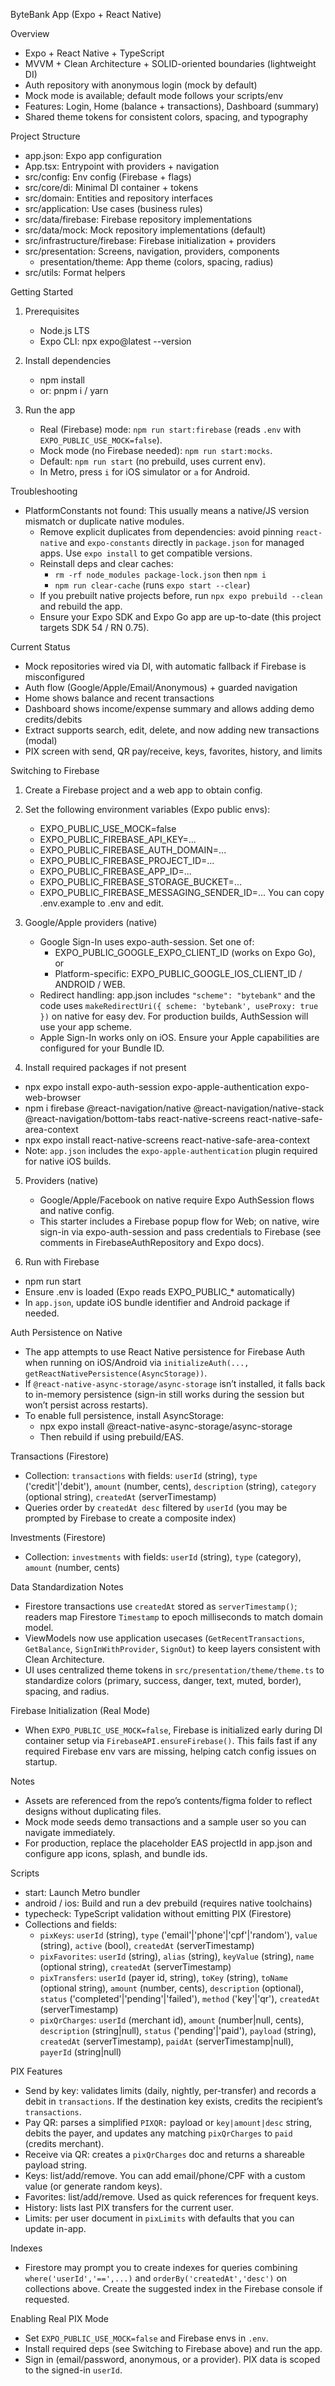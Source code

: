 ByteBank App (Expo + React Native)

Overview
- Expo + React Native + TypeScript
- MVVM + Clean Architecture + SOLID-oriented boundaries (lightweight DI)
- Auth repository with anonymous login (mock by default)
- Mock mode is available; default mode follows your scripts/env
- Features: Login, Home (balance + transactions), Dashboard (summary)
 - Shared theme tokens for consistent colors, spacing, and typography

Project Structure
- app.json: Expo app configuration
- App.tsx: Entrypoint with providers + navigation
- src/config: Env config (Firebase + flags)
- src/core/di: Minimal DI container + tokens
- src/domain: Entities and repository interfaces
- src/application: Use cases (business rules)
- src/data/firebase: Firebase repository implementations
- src/data/mock: Mock repository implementations (default)
- src/infrastructure/firebase: Firebase initialization + providers
- src/presentation: Screens, navigation, providers, components
  - presentation/theme: App theme (colors, spacing, radius)
- src/utils: Format helpers

Getting Started
1) Prerequisites
   - Node.js LTS
   - Expo CLI: npx expo@latest --version

2) Install dependencies
   - npm install
   - or: pnpm i / yarn

3) Run the app
   - Real (Firebase) mode: `npm run start:firebase` (reads `.env` with `EXPO_PUBLIC_USE_MOCK=false`).
   - Mock mode (no Firebase needed): `npm run start:mocks`.
   - Default: `npm run start` (no prebuild, uses current env).
   - In Metro, press `i` for iOS simulator or `a` for Android.

Troubleshooting
- PlatformConstants not found: This usually means a native/JS version mismatch or duplicate native modules.
  - Remove explicit duplicates from dependencies: avoid pinning `react-native` and `expo-constants` directly in `package.json` for managed apps. Use `expo install` to get compatible versions.
  - Reinstall deps and clear caches:
    - `rm -rf node_modules package-lock.json` then `npm i`
    - `npm run clear-cache` (runs `expo start --clear`)
  - If you prebuilt native projects before, run `npx expo prebuild --clean` and rebuild the app.
  - Ensure your Expo SDK and Expo Go app are up-to-date (this project targets SDK 54 / RN 0.75).

Current Status
- Mock repositories wired via DI, with automatic fallback if Firebase is misconfigured
- Auth flow (Google/Apple/Email/Anonymous) + guarded navigation
- Home shows balance and recent transactions
- Dashboard shows income/expense summary and allows adding demo credits/debits
- Extract supports search, edit, delete, and now adding new transactions (modal)
 - PIX screen with send, QR pay/receive, keys, favorites, history, and limits

Switching to Firebase
1) Create a Firebase project and a web app to obtain config.
2) Set the following environment variables (Expo public envs):
   - EXPO_PUBLIC_USE_MOCK=false
   - EXPO_PUBLIC_FIREBASE_API_KEY=...
   - EXPO_PUBLIC_FIREBASE_AUTH_DOMAIN=...
   - EXPO_PUBLIC_FIREBASE_PROJECT_ID=...
   - EXPO_PUBLIC_FIREBASE_APP_ID=...
   - EXPO_PUBLIC_FIREBASE_STORAGE_BUCKET=...
   - EXPO_PUBLIC_FIREBASE_MESSAGING_SENDER_ID=...
   You can copy .env.example to .env and edit.

3) Google/Apple providers (native)
   - Google Sign-In uses expo-auth-session. Set one of:
     - EXPO_PUBLIC_GOOGLE_EXPO_CLIENT_ID (works on Expo Go), or
     - Platform-specific: EXPO_PUBLIC_GOOGLE_IOS_CLIENT_ID / ANDROID / WEB.
   - Redirect handling: app.json includes `"scheme": "bytebank"` and the code uses `makeRedirectUri({ scheme: 'bytebank', useProxy: true })` on native for easy dev. For production builds, AuthSession will use your app scheme.
   - Apple Sign-In works only on iOS. Ensure your Apple capabilities are configured for your Bundle ID.

4) Install required packages if not present
  - npx expo install expo-auth-session expo-apple-authentication expo-web-browser
  - npm i firebase @react-navigation/native @react-navigation/native-stack @react-navigation/bottom-tabs react-native-screens react-native-safe-area-context
  - npx expo install react-native-screens react-native-safe-area-context
  - Note: `app.json` includes the `expo-apple-authentication` plugin required for native iOS builds.

5) Providers (native)
   - Google/Apple/Facebook on native require Expo AuthSession flows and native config.
   - This starter includes a Firebase popup flow for Web; on native, wire sign-in via expo-auth-session and pass credentials to Firebase (see comments in FirebaseAuthRepository and Expo docs).

6) Run with Firebase
  - npm run start
  - Ensure .env is loaded (Expo reads EXPO_PUBLIC_* automatically)
  - In `app.json`, update iOS bundle identifier and Android package if needed.

Auth Persistence on Native
- The app attempts to use React Native persistence for Firebase Auth when running on iOS/Android via `initializeAuth(..., getReactNativePersistence(AsyncStorage))`.
- If `@react-native-async-storage/async-storage` isn’t installed, it falls back to in-memory persistence (sign-in still works during the session but won’t persist across restarts).
- To enable full persistence, install AsyncStorage:
  - npx expo install @react-native-async-storage/async-storage
  - Then rebuild if using prebuild/EAS.

Transactions (Firestore)
- Collection: `transactions` with fields: `userId` (string), `type` ('credit'|'debit'), `amount` (number, cents), `description` (string), `category` (optional string), `createdAt` (serverTimestamp)
- Queries order by `createdAt desc` filtered by `userId` (you may be prompted by Firebase to create a composite index)

Investments (Firestore)
- Collection: `investments` with fields: `userId` (string), `type` (category), `amount` (number, cents)

Data Standardization Notes
- Firestore transactions use `createdAt` stored as `serverTimestamp()`; readers map Firestore `Timestamp` to epoch milliseconds to match domain model.
- ViewModels now use application usecases (`GetRecentTransactions`, `GetBalance`, `SignInWithProvider`, `SignOut`) to keep layers consistent with Clean Architecture.
 - UI uses centralized theme tokens in `src/presentation/theme/theme.ts` to standardize colors (primary, success, danger, text, muted, border), spacing, and radius.

Firebase Initialization (Real Mode)
- When `EXPO_PUBLIC_USE_MOCK=false`, Firebase is initialized early during DI container setup via `FirebaseAPI.ensureFirebase()`. This fails fast if any required Firebase env vars are missing, helping catch config issues on startup.

Notes
- Assets are referenced from the repo’s contents/figma folder to reflect designs without duplicating files.
- Mock mode seeds demo transactions and a sample user so you can navigate immediately.
- For production, replace the placeholder EAS projectId in app.json and configure app icons, splash, and bundle ids.

Scripts
- start: Launch Metro bundler
- android / ios: Build and run a dev prebuild (requires native toolchains)
- typecheck: TypeScript validation without emitting
PIX (Firestore)
- Collections and fields:
  - `pixKeys`: `userId` (string), `type` ('email'|'phone'|'cpf'|'random'), `value` (string), `active` (bool), `createdAt` (serverTimestamp)
  - `pixFavorites`: `userId` (string), `alias` (string), `keyValue` (string), `name` (optional string), `createdAt` (serverTimestamp)
  - `pixTransfers`: `userId` (payer id, string), `toKey` (string), `toName` (optional string), `amount` (number, cents), `description` (optional), `status` ('completed'|'pending'|'failed'), `method` ('key'|'qr'), `createdAt` (serverTimestamp)
  - `pixQrCharges`: `userId` (merchant id), `amount` (number|null, cents), `description` (string|null), `status` ('pending'|'paid'), `payload` (string), `createdAt` (serverTimestamp), `paidAt` (serverTimestamp|null), `payerId` (string|null)

PIX Features
- Send by key: validates limits (daily, nightly, per-transfer) and records a debit in `transactions`. If the destination key exists, credits the recipient’s `transactions`.
- Pay QR: parses a simplified `PIXQR:` payload or `key|amount|desc` string, debits the payer, and updates any matching `pixQrCharges` to `paid` (credits merchant).
- Receive via QR: creates a `pixQrCharges` doc and returns a shareable payload string.
- Keys: list/add/remove. You can add email/phone/CPF with a custom value (or generate random keys).
- Favorites: list/add/remove. Used as quick references for frequent keys.
- History: lists last PIX transfers for the current user.
- Limits: per user document in `pixLimits` with defaults that you can update in-app.

Indexes
- Firestore may prompt you to create indexes for queries combining `where('userId','==',...)` and `orderBy('createdAt','desc')` on collections above. Create the suggested index in the Firebase console if requested.

Enabling Real PIX Mode
- Set `EXPO_PUBLIC_USE_MOCK=false` and Firebase envs in `.env`.
- Install required deps (see Switching to Firebase above) and run the app.
- Sign in (email/password, anonymous, or a provider). PIX data is scoped to the signed-in `userId`.
